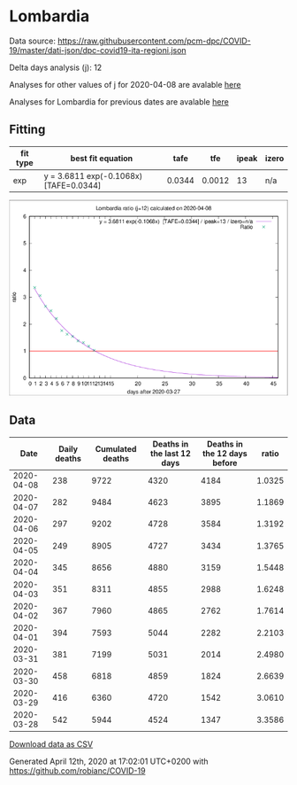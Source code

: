 # Lombardia

Data source: https://raw.githubusercontent.com/pcm-dpc/COVID-19/master/dati-json/dpc-covid19-ita-regioni.json

Delta days analysis (j): 12

Analyses for other values of j for 2020-04-08 are avalable [here](../2020-04-08/README.md)

Analyses for Lombardia for previous dates are avalable [here](../README.md)

## Fitting 
|fit type|best fit equation|tafe|tfe|ipeak|izero|
|-------|-----|--------|------|---|---|
|exp|y = 3.6811 exp(-0.1068x)  [TAFE=0.0344]|0.0344|0.0012|13|n/a|

![Plot](COVID-19_lombardia_j12_2020-04-08.png)

## Data
|Date|Daily deaths|Cumulated deaths|Deaths in the last 12 days|Deaths in the 12 days before|ratio|
|----|----------|-----------|-------|--------------------|-----|
|2020-04-08|238|9722|4320|4184|1.0325|
|2020-04-07|282|9484|4623|3895|1.1869|
|2020-04-06|297|9202|4728|3584|1.3192|
|2020-04-05|249|8905|4727|3434|1.3765|
|2020-04-04|345|8656|4880|3159|1.5448|
|2020-04-03|351|8311|4855|2988|1.6248|
|2020-04-02|367|7960|4865|2762|1.7614|
|2020-04-01|394|7593|5044|2282|2.2103|
|2020-03-31|381|7199|5031|2014|2.4980|
|2020-03-30|458|6818|4859|1824|2.6639|
|2020-03-29|416|6360|4720|1542|3.0610|
|2020-03-28|542|5944|4524|1347|3.3586|

[Download data as CSV](COVID-19_lombardia_j12_2020-04-08.csv)

Generated April 12th, 2020 at 17:02:01 UTC+0200 with https://github.com/robianc/COVID-19
